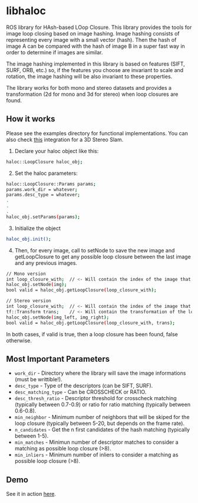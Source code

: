 libhaloc
=============

ROS library for HAsh-based LOop Closure. This library provides the tools for image loop closing based on image hashing. Image hashing consists of representing every image with a small vector (hash). Then the hash of image A can be compared with the hash of image B in a super fast way in order to determine if images are similar.

The image hashing implemented in this library is based on features (SIFT, SURF, ORB, etc.) so, if the features you choose are invariant to scale and rotation, the image hashing will be also invariant to these properties.

The library works for both mono and stereo datasets and provides a transformation (2d for mono and 3d for stereo) when loop closures are found.

How it works
-------

Please see the examples directory for functional implementations. You can also check [this][stereo_slam] integration for a 3D Stereo Slam.


1) Declare your haloc object like this:
```bash
haloc::LoopClosure haloc_obj;
```

2) Set the haloc parameters:
```bash
haloc::LoopClosure::Params params;
params.work_dir = whatever;
params.desc_type = whatever;
.
.
.
haloc_obj.setParams(params);
```

3) Initialize the object
```bash
haloc_obj.init();
```

4) Then, for every image, call to setNode to save the new image and getLoopClosure to get any possible loop closure between the last image and any previous images.
```bash
// Mono version
int loop_closure_with; 	// <- Will contain the index of the image that closes loop with the last inserted (-1 if none).
haloc_obj.setNode(img);
bool valid = haloc_obj.getLoopClosure(loop_closure_with);

// Stereo version
int loop_closure_with; 	// <- Will contain the index of the image that closes loop with the last inserted (-1 if none).
tf::Transform trans; 	// <- Will contain the transformation of the loop closure (if any).
haloc_obj.setNode(img_left, img_right);
bool valid = haloc_obj.getLoopClosure(loop_closure_with, trans);
```

In both cases, if valid is true, then a loop closure has been found, false otherwise.


Most Important Parameters
-------

* `work_dir` - Directory where the library will save the image informations (must be writtible!).
* `desc_type` - Type of the descriptors (can be SIFT, SURF).
* `desc_matching_type` - Can be CROSSCHECK or RATIO.
* `desc_thresh_ratio` - Descriptor threshold for crosscheck matching (typically between 0.7-0.9) or ratio for ratio matching (typically between 0.6-0.8).
* `min_neighbor` - Minimum number of neighbors that will be skiped for the loop closure (typically between 5-20, but depends on the frame rate).
* `n_candidates` - Get the n first candidates of the hash matching (typically between 1-5).
* `min_matches` - Minimun number of descriptor matches to consider a matching as possible loop closure (>8).
* `min_inliers` - Minimum number of inliers to consider a matching as possible loop closure (>8).

Demo
-------

See it in action [here][link_demo].


[link_demo]: http://pul.uib.es/libhaloc/
[stereo_slam]: https://github.com/srv/stereo_slam

